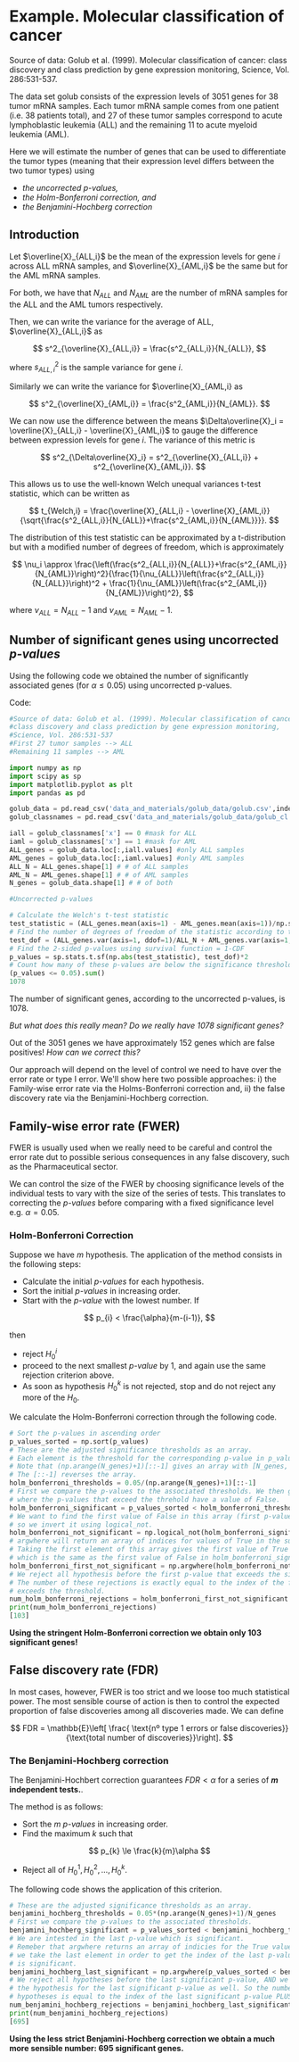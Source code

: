 # Example. Molecular classification of cancer

Source of data: Golub et al. (1999). Molecular classification of cancer: class discovery and class prediction by gene expression monitoring, Science, Vol. 286:531-537.

The data set golub consists of the expression levels of 3051 genes for 38 tumor mRNA samples. Each tumor mRNA sample comes from one patient (i.e. 38 patients total), and 27 of these tumor samples correspond to acute lymphoblastic leukemia (ALL) and the remaining 11 to acute myeloid leukemia (AML).

Here we will estimate the number of genes that can be used to differentiate the tumor types (meaning that their expression level differs between the two tumor types) using

- *the uncorrected p-values,*
- *the Holm-Bonferroni correction, and* 
- *the Benjamini-Hochberg correction*

## Introduction

Let $\overline{X}_{ALL,i}$ be the mean of the expression levels for gene $i$ across ALL mRNA samples, and $\overline{X}_{AML,i}$ be the same but for the AML mRNA samples.

For both, we have that $N_{ALL}$ and $N_{AML}$ are the number of mRNA samples for the ALL and the AML tumors respectively.

Then, we can write the variance for the average of ALL, $\overline{X}_{ALL,i}$ as

$$
s^2_{\overline{X}_{ALL,i}} = \frac{s^2_{ALL,i}}{N_{ALL}},
$$

where $s^2_{ALL,i}$ is the sample variance for gene $i$.

Similarly we can write the variance for $\overline{X}_{AML,i} as

$$
s^2_{\overline{X}_{AML,i}} = \frac{s^2_{AML,i}}{N_{AML}}.
$$

We can now use the difference between the means $\Delta\overline{X}_i = \overline{X}_{ALL,i} - \overline{X}_{AML,i}$ to gauge the difference between expression levels for gene $i$. The variance of this metric is

$$
s^2_{\Delta\overline{X}_i} = s^2_{\overline{X}_{ALL,i}} + s^2_{\overline{X}_{AML,i}}.
$$

This allows us to use the well-known Welch unequal variances t-test statistic, which can be written as

$$
t_{Welch,i} = \frac{\overline{X}_{ALL,i} - \overline{X}_{AML,i}}{\sqrt{\frac{s^2_{ALL,i}}{N_{ALL}}+\frac{s^2_{AML,i}}{N_{AML}}}}.
$$

The distribution of this test statistic can be approximated by a t-distribution but with a modified number of degrees of freedom, which is approximately

$$
\nu_i \approx \frac{\left(\frac{s^2_{ALL,i}}{N_{ALL}}+\frac{s^2_{AML,i}}{N_{AML}}\right)^2}{\frac{1}{\nu_{ALL}}\left(\frac{s^2_{ALL,i}}{N_{ALL}}\right)^2 + \frac{1}{\nu_{AML}}\left(\frac{s^2_{AML,i}}{N_{AML}}\right)^2},
$$

where $\nu_{ALL} = N_{ALL}-1$ and $\nu_{AML} = N_{AML}-1$.

## Number of significant genes using uncorrected *p-values*

Using the following code we obtained the number of significantly associated genes (for $\alpha \le 0.05$) using uncorrected p-values.

Code:
```python
#Source of data: Golub et al. (1999). Molecular classification of cancer: 
#class discovery and class prediction by gene expression monitoring, 
#Science, Vol. 286:531-537
#First 27 tumor samples --> ALL
#Remaining 11 samples --> AML

import numpy as np
import scipy as sp
import matplotlib.pyplot as plt
import pandas as pd

golub_data = pd.read_csv('data_and_materials/golub_data/golub.csv',index_col=0)
golub_classnames = pd.read_csv('data_and_materials/golub_data/golub_cl.csv')

iall = golub_classnames['x'] == 0 #mask for ALL
iaml = golub_classnames['x'] == 1 #mask for AML
ALL_genes = golub_data.loc[:,iall.values] #only ALL samples
AML_genes = golub_data.loc[:,iaml.values] #only AML samples
ALL_N = ALL_genes.shape[1] # # of ALL samples
AML_N = AML_genes.shape[1] # # of AML samples
N_genes = golub_data.shape[1] # # of both

#Uncorrected p-values

# Calculate the Welch's t-test statistic
test_statistic = (ALL_genes.mean(axis=1) - AML_genes.mean(axis=1))/np.sqrt(ALL_genes.var(axis=1, ddof=1)/ALL_N + AML_genes.var(axis=1, ddof=1)/AML_N)
# Find the number of degrees of freedom of the statistic according to the approximation formula
test_dof = (ALL_genes.var(axis=1, ddof=1)/ALL_N + AML_genes.var(axis=1, ddof=1)/AML_N)**2 / ( (ALL_genes.var(axis=1, ddof=1)/ALL_N)**2/(ALL_N-1) + (AML_genes.var(axis=1, ddof=1)/AML_N)**2/(AML_N-1))
# Find the 2-sided p-values using survival function = 1-CDF
p_values = sp.stats.t.sf(np.abs(test_statistic), test_dof)*2
# Count how many of these p-values are below the significance threshold
(p_values <= 0.05).sum()
1078
```
The number of significant genes, according to the uncorrected p-values, is 1078.

*But what does this really mean? Do we really have 1078 significant genes?*

Out of the 3051 genes we have approximately 152 genes which are false positives! *How can we correct this?*

Our approach will depend on the level of control we need to have over the error rate or type I error. We'll show here two possible approaches: i) the Family-wise error rate via the Holms-Bonferroni correction and, ii) the false discovery rate via the Benjamini-Hochberg correction.

## Family-wise error rate (FWER)

FWER is usually used when we really need to be careful and control the error rate dut to possible serious consequences in any false discovery, such as the Pharmaceutical sector.

We can control the size of the FWER by choosing significance levels of the individual tests to vary with the size of the series of tests. This translates to correcting the *p-values* before comparing with a fixed significance level e.g. $\alpha = 0.05$.

### Holm-Bonferroni Correction

Suppose we have $m$ hypothesis. The application of the method consists in the following steps:

- Calculate the initial *p-values* for each hypothesis.
- Sort the initial *p-values* in increasing order.
- Start with the *p-value* with the lowest number. If

$$
p_{i} < \frac{\alpha}{m-(i-1)},
$$

then
  - reject $H_0^i$
- proceed to the next smallest *p-value* by 1, and again use the same rejection criterion above.
- As soon as hypothesis $H_0^k$ is not rejected, stop and do not reject any more of the $H_0$.

We calculate the Holm-Bonferroni correction through the following code.

```python
# Sort the p-values in ascending order
p_values_sorted = np.sort(p_values)
# These are the adjusted significance thresholds as an array.
# Each element is the threshold for the corresponding p-value in p_values_sorted
# Note that (np.arange(N_genes)+1)[::-1] gives an array with [N_genes, N_genes-1, N_genes-2, ..., 1]
# The [::-1] reverses the array.
holm_bonferroni_thresholds = 0.05/(np.arange(N_genes)+1)[::-1]
# First we compare the p-values to the associated thresholds. We then get an array
# where the p-values that exceed the threhold have a value of False.
holm_bonferroni_significant = p_values_sorted < holm_bonferroni_thresholds
# We want to find the first value of False in this array (first p-value that exceeds the threshold)
# so we invert it using logical_not.
holm_bonferroni_not_significant = np.logical_not(holm_bonferroni_significant)
# argwhere will return an array of indices for values of True in the supplied array.
# Taking the first element of this array gives the first value of True in holm_bonferroni_not_significant
# which is the same as the first value of False in holm_bonferroni_significant
holm_bonferroni_first_not_significant = np.argwhere(holm_bonferroni_not_significant)[0]
# We reject all hypothesis before the first p-value that exceeds the significance threshold.
# The number of these rejections is exactly equal to the index of the first value that
# exceeds the threshold.
num_holm_bonferroni_rejections = holm_bonferroni_first_not_significant
print(num_holm_bonferroni_rejections)
[103]
```
**Using the stringent Holm-Bonferroni correction we obtain only 103 significant genes!**

## False discovery rate (FDR)

In most cases, however, FWER is too strict and we loose too much statistical power. The most sensible course of action is then to control the expected proportion of false discoveries among all discoveries made. We can define 

$$
FDR = \mathbb{E}\left[ \frac{ \text{nº type 1 errors or false discoveries}}{\text{total number of discoveries}}\right].
$$

### The Benjamini-Hochberg correction

The Benjamini-Hochbert correction guarantees $FDR < \alpha$ for a series of **$m$ independent tests.**.

The method is as follows:

- Sort the $m$ *p-values* in increasing order.
- Find the maximum $k$ such that

$$
p_{k} \le \frac{k}{m}\alpha
$$

- Reject all of $H_0^1, H_0^2,...,H_0^k.$

The following code shows the application of this criterion.

```python
# These are the adjusted significance thresholds as an array.
benjamini_hochberg_thresholds = 0.05*(np.arange(N_genes)+1)/N_genes
# First we compare the p-values to the associated thresholds.
benjamini_hochberg_significant = p_values_sorted < benjamini_hochberg_thresholds
# We are intested in the last p-value which is significant.
# Remeber that argwhere returns an array of indicies for the True values, so
# we take the last element in order to get the index of the last p-value which
# is significant.
benjamini_hochberg_last_significant = np.argwhere(p_values_sorted < benjamini_hochberg_thresholds)[-1]
# We reject all hypotheses before the last significant p-value, AND we reject
# the hypothesis for the last significant p-value as well. So the number of rejected
# hypotheses is equal to the index of the last significant p-value PLUS one.
num_benjamini_hochberg_rejections = benjamini_hochberg_last_significant + 1
print(num_benjamini_hochberg_rejections)
[695]
```
**Using the less strict Benjamini-Hochberg correction we obtain a much more sensible number: 695 significant genes.**